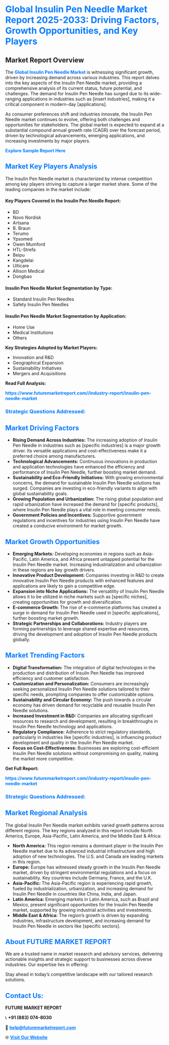 <h1 style="color: #007BFF;">Global Insulin Pen Needle Market Report 2025-2033: Driving Factors, Growth Opportunities, and Key Players</h1>

<section id="overview">
<h2>Market Report Overview</h2>
<p>The <a href="https://www.futuremarketreport.com//industry-report/insulin-pen-needle-market" style="color: #007BFF; text-decoration: none;"><strong>Global Insulin Pen Needle Market</strong></a> is witnessing significant growth, driven by increasing demand across various industries. This report delves into the key aspects of the Insulin Pen Needle market, providing a comprehensive analysis of its current status, future potential, and challenges. The demand for Insulin Pen Needle has surged due to its wide-ranging applications in industries such as [insert industries], making it a critical component in modern-day [applications].</p>
<p>As consumer preferences shift and industries innovate, the Insulin Pen Needle market continues to evolve, offering both challenges and opportunities for stakeholders. The global market is expected to expand at a substantial compound annual growth rate (CAGR) over the forecast period, driven by technological advancements, emerging applications, and increasing investments by major players.</p>
</section>

<section id="overview">
<p><a href="https://www.futuremarketreport.com//request-sample/reportId=86888" style="color: #007BFF; text-decoration: none;"><strong>Explore Sample Report Here</strong></a></p>
</section>

<section id="key-players">
<h2 style="color: #007BFF;">Market Key Players Analysis</h2>
<p>The Insulin Pen Needle market is characterized by intense competition among key players striving to capture a larger market share. Some of the leading companies in the market include:</p>
<h4>Key Players Covered in the Insulin Pen Needle Report:</h4>
<ul><li>BD</li><li>Novo Nordisk</li><li>Artsana</li><li>B. Braun</li><li>Terumo</li><li>Ypsomed</li><li>Owen Mumford</li><li>HTL-Strefa</li><li>Beipu</li><li>Kangdelai</li><li>Ulticare</li><li>Allison Medical</li><li>Dongbao</li></ul>
<h4>Insulin Pen Needle Market Segmentation by Type:</h4>
<ul><li>Standard Insulin Pen Needles</li><li>Safety Insulin Pen Needles</li></ul>

<h4>Insulin Pen Needle Market Segmentation by Application:</h4>
<ul><li>Home Use</li><li>Medical Institutions</li><li>Others</li></ul>
<p><strong>Key Strategies Adopted by Market Players:</strong></p>
<ul>
<li>Innovation and R&D</li>
<li>Geographical Expansion</li>
<li>Sustainability Initiatives</li>
<li>Mergers and Acquisitions</li>
</ul>
</section>

<section>
<p><strong>Read Full Analysis: </strong></p><a href="https://www.futuremarketreport.com//industry-report/insulin-pen-needle-market" style="color: #007BFF; text-decoration: none;"><strong>https://www.futuremarketreport.com//industry-report/insulin-pen-needle-market</strong></a>
<h3 style="color: #007BFF;">Strategic Questions Addressed:</h3>
</section>

<section id="driving-factors">
<h2 style="color: #007BFF;">Market Driving Factors</h2>
<ul>
<li><strong>Rising Demand Across Industries:</strong> The increasing adoption of Insulin Pen Needle in industries such as [specific industries] is a major growth driver. Its versatile applications and cost-effectiveness make it a preferred choice among manufacturers.</li>
<li><strong>Technological Advancements:</strong> Continuous innovations in production and application technologies have enhanced the efficiency and performance of Insulin Pen Needle, further boosting market demand.</li>
<li><strong>Sustainability and Eco-Friendly Initiatives:</strong> With growing environmental concerns, the demand for sustainable Insulin Pen Needle solutions has surged. Companies are investing in eco-friendly variants to align with global sustainability goals.</li>
<li><strong>Growing Population and Urbanization:</strong> The rising global population and rapid urbanization have increased the demand for [specific products], where Insulin Pen Needle plays a vital role in meeting consumer needs.</li>
<li><strong>Government Policies and Incentives:</strong> Supportive government regulations and incentives for industries using Insulin Pen Needle have created a conducive environment for market growth.</li>
</ul>
</section>

<section id="growth-opportunities">
<h2 style="color: #007BFF;">Market Growth Opportunities</h2>
<ul>
<li><strong>Emerging Markets:</strong> Developing economies in regions such as Asia-Pacific, Latin America, and Africa present untapped potential for the Insulin Pen Needle market. Increasing industrialization and urbanization in these regions are key growth drivers.</li>
<li><strong>Innovative Product Development:</strong> Companies investing in R&D to create innovative Insulin Pen Needle products with enhanced features and applications are likely to gain a competitive edge.</li>
<li><strong>Expansion into Niche Applications:</strong> The versatility of Insulin Pen Needle allows it to be utilized in niche markets such as [specific niches], creating opportunities for growth and diversification.</li>
<li><strong>E-commerce Growth:</strong> The rise of e-commerce platforms has created a surge in demand for Insulin Pen Needle used in [specific applications], further boosting market growth.</li>
<li><strong>Strategic Partnerships and Collaborations:</strong> Industry players are forming partnerships to leverage shared expertise and resources, driving the development and adoption of Insulin Pen Needle products globally.</li>
</ul>
</section>

<section id="trending-factors">
<h2 style="color: #007BFF;">Market Trending Factors</h2>
<ul>
<li><strong>Digital Transformation:</strong> The integration of digital technologies in the production and distribution of Insulin Pen Needle has improved efficiency and customer satisfaction.</li>
<li><strong>Customization and Personalization:</strong> Consumers are increasingly seeking personalized Insulin Pen Needle solutions tailored to their specific needs, prompting companies to offer customizable options.</li>
<li><strong>Sustainability and Circular Economy:</strong> The push towards a circular economy has driven demand for recyclable and reusable Insulin Pen Needle solutions.</li>
<li><strong>Increased Investment in R&D:</strong> Companies are allocating significant resources to research and development, resulting in breakthroughs in Insulin Pen Needle technology and applications.</li>
<li><strong>Regulatory Compliance:</strong> Adherence to strict regulatory standards, particularly in industries like [specific industries], is influencing product development and quality in the Insulin Pen Needle market.</li>
<li><strong>Focus on Cost-Effectiveness:</strong> Businesses are exploring cost-efficient Insulin Pen Needle solutions without compromising on quality, making the market more competitive.</li>
</ul>
</section>

<section>
<p><strong>Get Full Report: </strong></p><a href="https://www.futuremarketreport.com//industry-report/insulin-pen-needle-market" style="color: #007BFF; text-decoration: none;"><strong>https://www.futuremarketreport.com//industry-report/insulin-pen-needle-market</strong></a>
<h3 style="color: #007BFF;">Strategic Questions Addressed:</h3>
</section>


<section id="regional-analysis">
<h2 style="color: #007BFF;">Market Regional Analysis</h2>
<p>The global Insulin Pen Needle market exhibits varied growth patterns across different regions. The key regions analyzed in this report include North America, Europe, Asia-Pacific, Latin America, and the Middle East & Africa:</p>
<ul>
<li><strong>North America:</strong> This region remains a dominant player in the Insulin Pen Needle market due to its advanced industrial infrastructure and high adoption of new technologies. The U.S. and Canada are leading markets in this region.</li>
<li><strong>Europe:</strong> Europe has witnessed steady growth in the Insulin Pen Needle market, driven by stringent environmental regulations and a focus on sustainability. Key countries include Germany, France, and the U.K.</li>
<li><strong>Asia-Pacific:</strong> The Asia-Pacific region is experiencing rapid growth, fueled by industrialization, urbanization, and increasing demand for Insulin Pen Needle in countries like China, India, and Japan.</li>
<li><strong>Latin America:</strong> Emerging markets in Latin America, such as Brazil and Mexico, present significant opportunities for the Insulin Pen Needle market, supported by growing industrial activities and investments.</li>
<li><strong>Middle East & Africa:</strong> The region’s growth is driven by expanding industries, infrastructure development, and increasing demand for Insulin Pen Needle in sectors like [specific sectors].</li>
</ul>
</section>

<footer>
<h2 style="color: #007BFF;">About FUTURE MARKET REPORT</h2>
<p>We are a trusted name in market research and advisory services, delivering actionable insights and strategic support to businesses across diverse industries. Our expertise lies in offering:</p>

<p>Stay ahead in today’s competitive landscape with our tailored research solutions.</p>

<h2 style="color: #007BFF;">Contact Us:</h2>
<p><strong>FUTURE MARKET REPORT</strong></p>
<p>📞 <strong>+91 (883) 074-8030</strong></p>
<p>📧 <strong><a href="mailto:help@futuremarketreport.com" style="color: #007BFF;">help@futuremarketreport.com</a></strong></p>
<p>🌐 <strong><a href="https://www.futuremarketreport.com/" style="color: #007BFF;">Visit Our Website</a></strong></p>
</footer>
